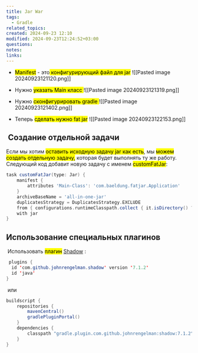 ```yaml
---
title: Jar War
tags:
  - Gradle
related_topics: 
created: 2024-09-23 12:10
modified: 2024-09-23T12:24:52+03:00
questions: 
notes: 
links: 
---
```


- <mark class="hltr-red">Manifest</mark> - это<mark class="hltr-green2"> конфигурирующий файл для jar</mark>
![[Pasted image 20240923121120.png]]

- Нужно <mark class="hltr-yellow">указать Main класс </mark>
![[Pasted image 20240923121319.png]]
- Нужно <mark class="hltr-yellow">сконфигурировать gradle </mark>
![[Pasted image 20240923121402.png]] 

- Теперь <mark class="hltr-yellow">сделать нужно fat jar</mark>
![[Pasted image 20240923122153.png]]

##  **Создание отдельной задачи**
Если мы хотим <mark class="hltr-yellow">оставить исходную задачу jar как есть</mark>, мы <mark class="hltr-green2">можем создать отдельную задачу,</mark> которая будет выполнять ту же работу.
Следующий код добавит новую задачу с именем <mark class="hltr-yellow">customFatJar</mark>:

```groovy
task customFatJar(type: Jar) {
    manifest {
        attributes 'Main-Class': 'com.baeldung.fatjar.Application'
    }
    archiveBaseName = 'all-in-one-jar'
    duplicatesStrategy = DuplicatesStrategy.EXCLUDE
    from { configurations.runtimeClasspath.collect { it.isDirectory() ? it : zipTree(it) } }
    with jar
}
```

## **Использование специальных плагинов**
 Использовать <mark class="hltr-green2">плагин</mark> [Shadow](https://github.com/johnrengelman/shadow) :
```java
 plugins {
  id 'com.github.johnrengelman.shadow' version '7.1.2'
  id 'java'
}
```

 или 
```java
buildscript {
    repositories {
        mavenCentral()
        gradlePluginPortal()
    }
    dependencies {
        classpath "gradle.plugin.com.github.johnrengelman:shadow:7.1.2"
    }
}

```


